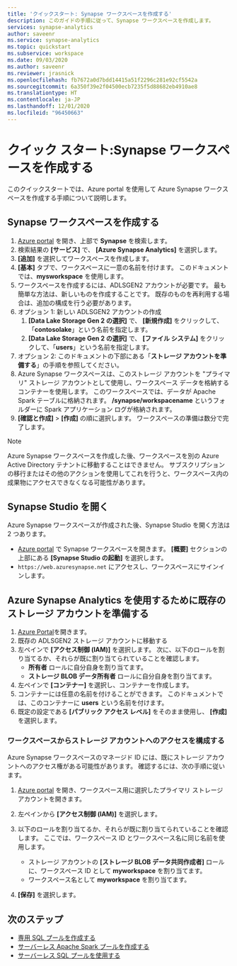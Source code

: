 ```yaml
---
title: 'クイックスタート: Synapse ワークスペースを作成する'
description: このガイドの手順に従って、Synapse ワークスペースを作成します。
services: synapse-analytics
author: saveenr
ms.service: synapse-analytics
ms.topic: quickstart
ms.subservice: workspace
ms.date: 09/03/2020
ms.author: saveenr
ms.reviewer: jrasnick
ms.openlocfilehash: fb7672a0d7bdd14415a51f2296c281e92cf5542a
ms.sourcegitcommit: 6a350f39e2f04500ecb7235f5d88682eb4910ae8
ms.translationtype: HT
ms.contentlocale: ja-JP
ms.lasthandoff: 12/01/2020
ms.locfileid: "96450663"
---
```

# <a name="quickstart-create-a-synapse-workspace"></a>クイック スタート:Synapse ワークスペースを作成する
このクイックスタートでは、Azure portal を使用して Azure Synapse ワークスペースを作成する手順について説明します。

## <a name="create-a-synapse-workspace"></a>Synapse ワークスペースを作成する

1. [Azure portal](https://portal.azure.com) を開き、上部で **Synapse** を検索します。
1. 検索結果の **[サービス]** で、 **[Azure Synapse Analytics]** を選択します。
1. **[追加]** を選択してワークスペースを作成します。
1. **[基本]** タブで、ワークスペースに一意の名前を付けます。 このドキュメントでは、**mysworkspace** を使用します。
1. ワークスペースを作成するには、ADLSGEN2 アカウントが必要です。 最も簡単な方法は、新しいものを作成することです。 既存のものを再利用する場合は、追加の構成を行う必要があります。 
1. オプション 1: 新しい ADLSGEN2 アカウントの作成 
    1. **[Data Lake Storage Gen 2 の選択]** で、 **[新規作成]** をクリックして、「**contosolake**」という名前を指定します。
    1. **[Data Lake Storage Gen 2 の選択]** で、 **[ファイル システム]** をクリックして、「**users**」という名前を指定します。
1. オプション 2: このドキュメントの下部にある「**ストレージ アカウントを準備する**」の手順を参照してください。
1. Azure Synapse ワークスペースは、このストレージ アカウントを "プライマリ" ストレージ アカウントとして使用し、ワークスペース データを格納するコンテナーを使用します。 このワークスペースでは、データが Apache Spark テーブルに格納されます。 **/synapse/workspacename** というフォルダーに Spark アプリケーション ログが格納されます。
1. **[確認と作成]**  >  **[作成]** の順に選択します。 ワークスペースの準備は数分で完了します。

> [!NOTE]
> Azure Synapse ワークスペースを作成した後、ワークスペースを別の Azure Active Directory テナントに移動することはできません。 サブスクリプションの移行またはその他のアクションを使用してこれを行うと、ワークスペース内の成果物にアクセスできなくなる可能性があります。  

## <a name="open-synapse-studio"></a>Synapse Studio を開く

Azure Synapse ワークスペースが作成された後、Synapse Studio を開く方法は 2 つあります。

* [Azure portal](https://portal.azure.com) で Synapse ワークスペースを開きます。 **[概要]** セクションの上部にある **[Synapse Studio の起動]** を選択します。
* `https://web.azuresynapse.net` にアクセスし、ワークスペースにサインインします。

## <a name="prepare-an-existing-storage-account-for-use-with-azure-synapse-analytics"></a>Azure Synapse Analytics を使用するために既存のストレージ アカウントを準備する

1. [Azure Portal](https://portal.azure.com)を開きます。
1. 既存の ADLSGEN2 ストレージ アカウントに移動する
1. 左ペインで **[アクセス制御 (IAM)]** を選択します。 次に、以下のロールを割り当てるか、それらが既に割り当てられていることを確認します。
    * **所有者** ロールに自分自身を割り当てます。
    * **ストレージ BLOB データ所有者** ロールに自分自身を割り当てます。
1. 左ペインで **[コンテナー]** を選択し、コンテナーを作成します。
1. コンテナーには任意の名前を付けることができます。 このドキュメントでは、このコンテナーに **users** という名前を付けます。
1. 既定の設定である **[パブリック アクセス レベル]** をそのまま使用し、 **[作成]** を選択します。

### <a name="configure-access-to-the-storage-account-from-your-workspace"></a>ワークスペースからストレージ アカウントへのアクセスを構成する

Azure Synapse ワークスペースのマネージド ID には、既にストレージ アカウントへのアクセス権がある可能性があります。 確認するには、次の手順に従います。

1. [Azure portal](https://portal.azure.com) を開き、ワークスペース用に選択したプライマリ ストレージ アカウントを開きます。
1. 左ペインから **[アクセス制御 (IAM)]** を選択します。
1. 以下のロールを割り当てるか、それらが既に割り当てられていることを確認します。 ここでは、ワークスペース ID とワークスペース名に同じ名前を使用します。
    * ストレージ アカウントの **[ストレージ BLOB データ共同作成者]** ロールに、ワークスペース ID として **myworkspace** を割り当てます。
    * ワークスペース名として **myworkspace** を割り当てます。

1. **[保存]** を選択します。

## <a name="next-steps"></a>次のステップ

* [専用 SQL プールを作成する](quickstart-create-sql-pool-studio.md) 
* [サーバーレス Apache Spark プールを作成する](quickstart-create-apache-spark-pool-portal.md)
* [サーバーレス SQL プールを使用する](quickstart-sql-on-demand.md)
